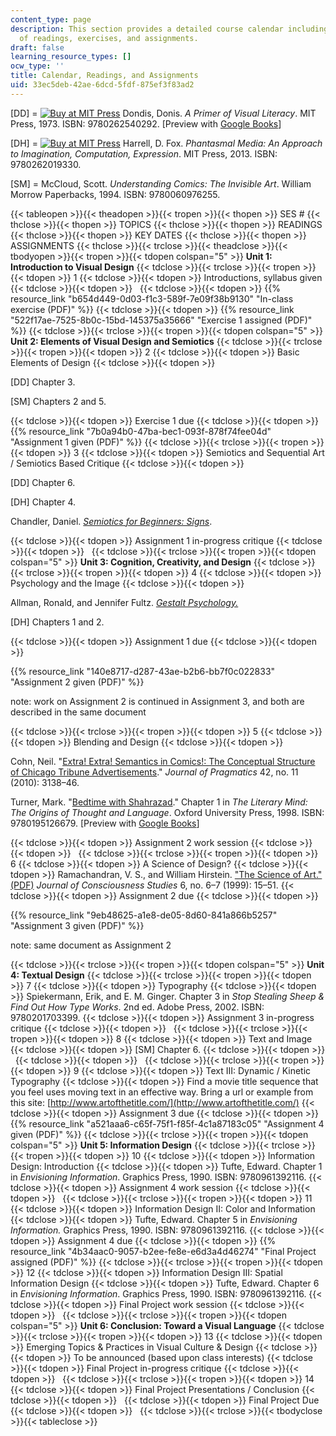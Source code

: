 ```yaml
---
content_type: page
description: This section provides a detailed course calendar including the schedule
  of readings, exercises, and assignments.
draft: false
learning_resource_types: []
ocw_type: ''
title: Calendar, Readings, and Assignments
uid: 33ec5deb-42ae-6dcd-5fdf-875ef3f83ad2
---
```

\[DD\] = [![Buy at MIT Press](/images/mp_logo.gif)](https://mitpress.mit.edu/9780262540292) Dondis, Donis. *A Primer of Visual Literacy*. MIT Press, 1973. ISBN: 9780262540292. \[Preview with [Google Books](http://books.google.com/books?id=rrf5SisMzQgC&pg=PAfrontcover)\]

\[DH\] = [![Buy at MIT Press](/images/mp_logo.gif)](https://mitpress.mit.edu/9780262019330) Harrell, D. Fox. *Phantasmal Media: An Approach to Imagination, Computation, Expression*. MIT Press, 2013. ISBN: 9780262019330.

\[SM\] = McCloud, Scott. *Understanding Comics: The Invisible Art*. William Morrow Paperbacks, 1994. ISBN: 9780060976255.

{{< tableopen >}}{{< theadopen >}}{{< tropen >}}{{< thopen >}}
SES #
{{< thclose >}}{{< thopen >}}
TOPICS
{{< thclose >}}{{< thopen >}}
READINGS
{{< thclose >}}{{< thopen >}}
KEY DATES
{{< thclose >}}{{< thopen >}}
ASSIGNMENTS
{{< thclose >}}{{< trclose >}}{{< theadclose >}}{{< tbodyopen >}}{{< tropen >}}{{< tdopen colspan="5" >}}
**Unit 1: Introduction to Visual Design**
{{< tdclose >}}{{< trclose >}}{{< tropen >}}{{< tdopen >}}
1
{{< tdclose >}}{{< tdopen >}}
Introductions, syllabus given
{{< tdclose >}}{{< tdopen >}}
 
{{< tdclose >}}{{< tdopen >}}
{{% resource_link "b654d449-0d03-f1c3-589f-7e09f38b9130" "In-class exercise (PDF)" %}}
{{< tdclose >}}{{< tdopen >}}
{{% resource_link "522f17ae-7525-8b0c-15bd-145375a35666" "Exercise 1 assigned (PDF)" %}}
{{< tdclose >}}{{< trclose >}}{{< tropen >}}{{< tdopen colspan="5" >}}
**Unit 2: Elements of Visual Design and Semiotics**
{{< tdclose >}}{{< trclose >}}{{< tropen >}}{{< tdopen >}}
2
{{< tdclose >}}{{< tdopen >}}
Basic Elements of Design
{{< tdclose >}}{{< tdopen >}}

\[DD\] Chapter 3.

\[SM\] Chapters 2 and 5.

{{< tdclose >}}{{< tdopen >}}
Exercise 1 due
{{< tdclose >}}{{< tdopen >}}
{{% resource_link "7b0a94b0-47ba-bec1-093f-878f74fee04d" "Assignment 1 given (PDF)" %}}
{{< tdclose >}}{{< trclose >}}{{< tropen >}}{{< tdopen >}}
3
{{< tdclose >}}{{< tdopen >}}
Semiotics and Sequential Art / Semiotics Based Critique
{{< tdclose >}}{{< tdopen >}}

\[DD\] Chapter 6.

\[DH\] Chapter 4.

Chandler, Daniel. [*Semiotics for Beginners: Signs*](http://visual-memory.co.uk/daniel/Documents/S4B/sem02.html).

{{< tdclose >}}{{< tdopen >}}
Assignment 1 in-progress critique
{{< tdclose >}}{{< tdopen >}}
 
{{< tdclose >}}{{< trclose >}}{{< tropen >}}{{< tdopen colspan="5" >}}
**Unit 3: Cognition, Creativity, and Design**
{{< tdclose >}}{{< trclose >}}{{< tropen >}}{{< tdopen >}}
4
{{< tdclose >}}{{< tdopen >}}
Psychology and the Image
{{< tdclose >}}{{< tdopen >}}

Allman, Ronald, and Jennifer Fultz. [*Gestalt Psychology.*](http://homepages.ius.edu/rallman/gestalt.html)

\[DH\] Chapters 1 and 2.

{{< tdclose >}}{{< tdopen >}}
Assignment 1 due
{{< tdclose >}}{{< tdopen >}}

{{% resource_link "140e8717-d287-43ae-b2b6-bb7f0c022833" "Assignment 2 given (PDF)" %}}

note: work on Assignment 2 is continued in Assignment 3, and both are described in the same document

{{< tdclose >}}{{< trclose >}}{{< tropen >}}{{< tdopen >}}
5
{{< tdclose >}}{{< tdopen >}}
Blending and Design
{{< tdclose >}}{{< tdopen >}}

Cohn, Neil. "[Extra! Extra! Semantics in Comics!: The Conceptual Structure of Chicago Tribune Advertisements](http://dx.doi.org/10.1016/j.pragma.2010.04.016)." *Journal of Pragmatics* 42, no. 11 (2010): 3138–46.

Turner, Mark. "[Bedtime with Shahrazad](http://markturner.org/lmx.html)." Chapter 1 in *The Literary Mind: The Origins of Thought and Language*. Oxford University Press, 1998. ISBN: 9780195126679. \[Preview with [Google Books](http://books.google.com/books?id=6PWewxndYgIC&pg=PA3=onepage)\]

{{< tdclose >}}{{< tdopen >}}
Assignment 2 work session
{{< tdclose >}}{{< tdopen >}}
 
{{< tdclose >}}{{< trclose >}}{{< tropen >}}{{< tdopen >}}
6
{{< tdclose >}}{{< tdopen >}}
A Science of Design?
{{< tdclose >}}{{< tdopen >}}
Ramachandran, V. S., and William Hirstein. ["The Science of Art." (PDF)](http://www.dgp.toronto.edu/~hertzman/courses/csc2521/fall_2007/ramachandran-science-art.pdf) *Journal of Consciousness Studies* 6, no. 6–7 (1999): 15–51.
{{< tdclose >}}{{< tdopen >}}
Assignment 2 due
{{< tdclose >}}{{< tdopen >}}

{{% resource_link "9eb48625-a1e8-de05-8d60-841a866b5257" "Assignment 3 given (PDF)" %}}

note: same document as Assignment 2

{{< tdclose >}}{{< trclose >}}{{< tropen >}}{{< tdopen colspan="5" >}}
**Unit 4: Textual Design**
{{< tdclose >}}{{< trclose >}}{{< tropen >}}{{< tdopen >}}
7
{{< tdclose >}}{{< tdopen >}}
Typography
{{< tdclose >}}{{< tdopen >}}
Spiekermann, Erik, and E. M. Ginger. Chapter 3 in *Stop Stealing Sheep & Find Out How Type Works*. 2nd ed. Adobe Press, 2002. ISBN: 9780201703399.
{{< tdclose >}}{{< tdopen >}}
Assignment 3 in-progress critique
{{< tdclose >}}{{< tdopen >}}
 
{{< tdclose >}}{{< trclose >}}{{< tropen >}}{{< tdopen >}}
8
{{< tdclose >}}{{< tdopen >}}
Text and Image
{{< tdclose >}}{{< tdopen >}}
\[SM\] Chapter 6.
{{< tdclose >}}{{< tdopen >}}
 
{{< tdclose >}}{{< tdopen >}}
 
{{< tdclose >}}{{< trclose >}}{{< tropen >}}{{< tdopen >}}
9
{{< tdclose >}}{{< tdopen >}}
Text III: Dynamic / Kinetic Typography
{{< tdclose >}}{{< tdopen >}}
Find a movie title sequence that you feel uses moving text in an effective way. Bring a url or example from this site: [http://www.artofthetitle.com/](http://www.artofthetitle.com/)
{{< tdclose >}}{{< tdopen >}}
Assignment 3 due
{{< tdclose >}}{{< tdopen >}}
{{% resource_link "a521aaa6-c65f-75f1-f85f-4c1a87183c05" "Assignment 4 given (PDF)" %}}
{{< tdclose >}}{{< trclose >}}{{< tropen >}}{{< tdopen colspan="5" >}}
**Unit 5: Information Design**
{{< tdclose >}}{{< trclose >}}{{< tropen >}}{{< tdopen >}}
10
{{< tdclose >}}{{< tdopen >}}
Information Design: Introduction
{{< tdclose >}}{{< tdopen >}}
Tufte, Edward. Chapter 1 in *Envisioning Information*. Graphics Press, 1990. ISBN: 9780961392116.
{{< tdclose >}}{{< tdopen >}}
Assignment 4 work session
{{< tdclose >}}{{< tdopen >}}
 
{{< tdclose >}}{{< trclose >}}{{< tropen >}}{{< tdopen >}}
11
{{< tdclose >}}{{< tdopen >}}
Information Design II: Color and Information
{{< tdclose >}}{{< tdopen >}}
Tufte, Edward. Chapter 5 in *Envisioning Information.* Graphics Press, 1990. ISBN: 9780961392116.
{{< tdclose >}}{{< tdopen >}}
Assignment 4 due
{{< tdclose >}}{{< tdopen >}}
{{% resource_link "4b34aac0-9057-b2ee-fe8e-e6d3a4d46274" "Final Project assigned (PDF)" %}}
{{< tdclose >}}{{< trclose >}}{{< tropen >}}{{< tdopen >}}
12
{{< tdclose >}}{{< tdopen >}}
Information Design III: Spatial Information Design
{{< tdclose >}}{{< tdopen >}}
Tufte, Edward. Chapter 6 in *Envisioning Information*. Graphics Press, 1990. ISBN: 9780961392116.
{{< tdclose >}}{{< tdopen >}}
Final Project work session
{{< tdclose >}}{{< tdopen >}}
 
{{< tdclose >}}{{< trclose >}}{{< tropen >}}{{< tdopen colspan="5" >}}
**Unit 6: Conclusion: Toward a Visual Language**
{{< tdclose >}}{{< trclose >}}{{< tropen >}}{{< tdopen >}}
13
{{< tdclose >}}{{< tdopen >}}
Emerging Topics & Practices in Visual Culture & Design
{{< tdclose >}}{{< tdopen >}}
To be announced (based upon class interests)
{{< tdclose >}}{{< tdopen >}}
Final Project in-progress critique
{{< tdclose >}}{{< tdopen >}}
 
{{< tdclose >}}{{< trclose >}}{{< tropen >}}{{< tdopen >}}
14
{{< tdclose >}}{{< tdopen >}}
Final Project Presentations / Conclusion
{{< tdclose >}}{{< tdopen >}}
 
{{< tdclose >}}{{< tdopen >}}
Final Project Due
{{< tdclose >}}{{< tdopen >}}
 
{{< tdclose >}}{{< trclose >}}{{< tbodyclose >}}{{< tableclose >}}